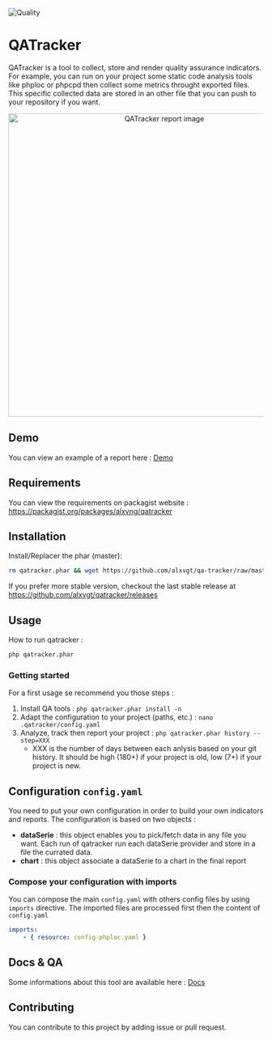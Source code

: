 ![Quality](https://github.com/alxvgt/qatracker/workflows/Quality/badge.svg)

# QATracker
QATracker is a tool to collect, store and render quality assurance indicators.  
For example, you can run on your project some static code analysis tools like phploc or phpcpd then collect some metrics
throught exported files. This specific collected data are stored in an other file that you can push to your repository if you want.

<div align="center">
    <img alt="QATracker report image" src="https://alxvgt.github.io/qatracker/images/qatracker.jpg" width="600" />
</div>

## Demo
You can view an example of a report here : [Demo](https://alxvgt.github.io/qatracker/demo/index.html)

## Requirements
You can view the requirements on packagist website : https://packagist.org/packages/alxvng/qatracker

## Installation
Install/Replacer the phar (master):

```bash
rm qatracker.phar && wget https://github.com/alxvgt/qa-tracker/raw/master/release/qatracker.phar && wget --directory-prefix=.qatracker https://github.com/alxvgt/qa-tracker/raw/master/.qatracker.dist/config.yaml
```

If you prefer more stable version, checkout the last stable release at https://github.com/alxvgt/qatracker/releases

## Usage

How to run qatracker : 
```bash
php qatracker.phar
```

### Getting started
For a first usage se recommend you those steps :
1. Install QA tools : `php qatracker.phar install -n`
2. Adapt the configuration to your project (paths, etc.) : `nano .qatracker/config.yaml`
1. Analyze, track then report your project : `php qatracker.phar history --step=XXX`
   - XXX is the number of days between each anlysis based on your git history. It should be high (180+) if your project is old, low (7+) if your project is new.

## Configuration `config.yaml`

You need to put your own configuration in order to build your own indicators and reports.
The configuration is based on two objects :
 - **dataSerie** : this object enables you to pick/fetch data in any file you want. Each run of qatracker run each dataSerie provider and store in a file the currated data.
 - **chart** : this object associate a dataSerie to a chart in the final report

### Compose your configuration with imports

You can compose the main `config.yaml` with others config files by using `imports` directive.
The imported files are processed first then the content of `config.yaml` 

```yaml
imports:
    - { resource: config-phploc.yaml }
```  

## Docs & QA
Some informations about this tool are available here : [Docs](https://alxvgt.github.io/qatracker/)

## Contributing
You can contribute to this project by adding issue or pull request.